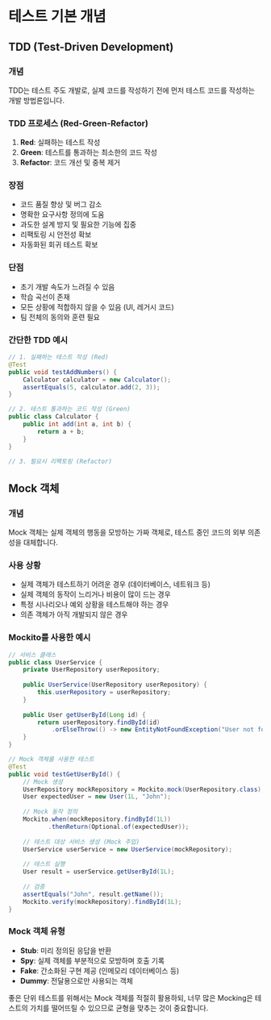 # 테스트 기본 개념

## TDD (Test-Driven Development)

### 개념

TDD는 테스트 주도 개발로, 실제 코드를 작성하기 전에 먼저 테스트 코드를 작성하는 개발 방법론입니다.

### TDD 프로세스 (Red-Green-Refactor)

1. **Red**: 실패하는 테스트 작성
2. **Green**: 테스트를 통과하는 최소한의 코드 작성
3. **Refactor**: 코드 개선 및 중복 제거

### 장점

- 코드 품질 향상 및 버그 감소
- 명확한 요구사항 정의에 도움
- 과도한 설계 방지 및 필요한 기능에 집중
- 리팩토링 시 안전성 확보
- 자동화된 회귀 테스트 확보

### 단점

- 초기 개발 속도가 느려질 수 있음
- 학습 곡선이 존재
- 모든 상황에 적합하지 않을 수 있음 (UI, 레거시 코드)
- 팀 전체의 동의와 훈련 필요

### 간단한 TDD 예시

```java
// 1. 실패하는 테스트 작성 (Red)
@Test
public void testAddNumbers() {
    Calculator calculator = new Calculator();
    assertEquals(5, calculator.add(2, 3));
}

// 2. 테스트 통과하는 코드 작성 (Green)
public class Calculator {
    public int add(int a, int b) {
        return a + b;
    }
}

// 3. 필요시 리팩토링 (Refactor)
```

## Mock 객체

### 개념

Mock 객체는 실제 객체의 행동을 모방하는 가짜 객체로, 테스트 중인 코드의 외부 의존성을 대체합니다.

### 사용 상황

- 실제 객체가 테스트하기 어려운 경우 (데이터베이스, 네트워크 등)
- 실제 객체의 동작이 느리거나 비용이 많이 드는 경우
- 특정 시나리오나 예외 상황을 테스트해야 하는 경우
- 의존 객체가 아직 개발되지 않은 경우

### Mockito를 사용한 예시

```java
// 서비스 클래스
public class UserService {
    private UserRepository userRepository;
    
    public UserService(UserRepository userRepository) {
        this.userRepository = userRepository;
    }
    
    public User getUserById(Long id) {
        return userRepository.findById(id)
            .orElseThrow(() -> new EntityNotFoundException("User not found"));
    }
}

// Mock 객체를 사용한 테스트
@Test
public void testGetUserById() {
    // Mock 생성
    UserRepository mockRepository = Mockito.mock(UserRepository.class);
    User expectedUser = new User(1L, "John");
    
    // Mock 동작 정의
    Mockito.when(mockRepository.findById(1L))
           .thenReturn(Optional.of(expectedUser));
    
    // 테스트 대상 서비스 생성 (Mock 주입)
    UserService userService = new UserService(mockRepository);
    
    // 테스트 실행
    User result = userService.getUserById(1L);
    
    // 검증
    assertEquals("John", result.getName());
    Mockito.verify(mockRepository).findById(1L);
}
```

### Mock 객체 유형

- **Stub**: 미리 정의된 응답을 반환
- **Spy**: 실제 객체를 부분적으로 모방하며 호출 기록
- **Fake**: 간소화된 구현 제공 (인메모리 데이터베이스 등)
- **Dummy**: 전달용으로만 사용되는 객체

좋은 단위 테스트를 위해서는 Mock 객체를 적절히 활용하되, 너무 많은 Mocking은 테스트의 가치를 떨어뜨릴 수 있으므로 균형을 맞추는 것이 중요합니다.